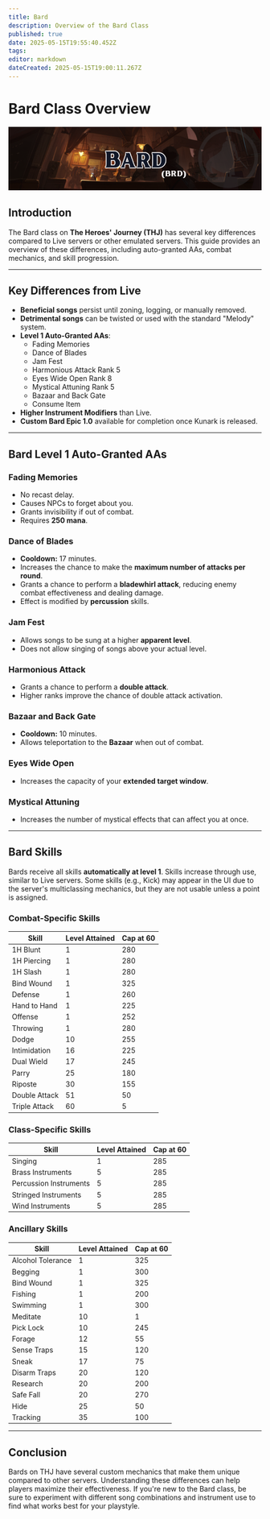 ```yaml
---
title: Bard
description: Overview of the Bard Class
published: true
date: 2025-05-15T19:55:40.452Z
tags: 
editor: markdown
dateCreated: 2025-05-15T19:00:11.267Z
---
```


# Bard Class Overview

![](/bardpage.png)

## Introduction

The Bard class on **The Heroes' Journey (THJ)** has several key differences compared to Live servers or other emulated servers. This guide provides an overview of these differences, including auto-granted AAs, combat mechanics, and skill progression.

---

## Key Differences from Live

-   **Beneficial songs** persist until zoning, logging, or manually removed.
-   **Detrimental songs** can be twisted or used with the standard "Melody" system.
-   **Level 1 Auto-Granted AAs**:
    -   Fading Memories
    -   Dance of Blades
    -   Jam Fest
    -   Harmonious Attack Rank 5
    -   Eyes Wide Open Rank 8
    -   Mystical Attuning Rank 5
    -   Bazaar and Back Gate
    -   Consume Item
-   **Higher Instrument Modifiers** than Live.
-   **Custom Bard Epic 1.0** available for completion once Kunark is released.

---

## Bard Level 1 Auto-Granted AAs

### Fading Memories

-   No recast delay.
-   Causes NPCs to forget about you.
-   Grants invisibility if out of combat.
-   Requires **250 mana**.

### Dance of Blades

-   **Cooldown:** 17 minutes.
-   Increases the chance to make the **maximum number of attacks per round**.
-   Grants a chance to perform a **bladewhirl attack**, reducing enemy combat effectiveness and dealing damage.
-   Effect is modified by **percussion** skills.

### Jam Fest

-   Allows songs to be sung at a higher **apparent level**.
-   Does not allow singing of songs above your actual level.

### Harmonious Attack

-   Grants a chance to perform a **double attack**.
-   Higher ranks improve the chance of double attack activation.

### Bazaar and Back Gate

-   **Cooldown:** 10 minutes.
-   Allows teleportation to the **Bazaar** when out of combat.

### Eyes Wide Open

-   Increases the capacity of your **extended target window**.

### Mystical Attuning

-   Increases the number of mystical effects that can affect you at once.

---

## Bard Skills

Bards receive all skills **automatically at level 1**. Skills increase through use, similar to Live servers. Some skills (e.g., Kick) may appear in the UI due to the server's multiclassing mechanics, but they are not usable unless a point is assigned.

### Combat-Specific Skills

| Skill | Level Attained | Cap at 60 |
| --- | --- | --- |
| 1H Blunt | 1   | 280 |
| 1H Piercing | 1   | 280 |
| 1H Slash | 1   | 280 |
| Bind Wound | 1   | 325 |
| Defense | 1   | 260 |
| Hand to Hand | 1   | 225 |
| Offense | 1   | 252 |
| Throwing | 1   | 280 |
| Dodge | 10  | 255 |
| Intimidation | 16  | 225 |
| Dual Wield | 17  | 245 |
| Parry | 25  | 180 |
| Riposte | 30  | 155 |
| Double Attack | 51  | 50  |
| Triple Attack | 60  | 5   |

### Class-Specific Skills

| Skill | Level Attained | Cap at 60 |
| --- | --- | --- |
| Singing | 1   | 285 |
| Brass Instruments | 5   | 285 |
| Percussion Instruments | 5   | 285 |
| Stringed Instruments | 5   | 285 |
| Wind Instruments | 5   | 285 |

### Ancillary Skills

| Skill | Level Attained | Cap at 60 |
| --- | --- | --- |
| Alcohol Tolerance | 1   | 325 |
| Begging | 1   | 300 |
| Bind Wound | 1   | 325 |
| Fishing | 1   | 200 |
| Swimming | 1   | 300 |
| Meditate | 10  | 1   |
| Pick Lock | 10  | 245 |
| Forage | 12  | 55  |
| Sense Traps | 15  | 120 |
| Sneak | 17  | 75  |
| Disarm Traps | 20  | 120 |
| Research | 20  | 200 |
| Safe Fall | 20  | 270 |
| Hide | 25  | 50  |
| Tracking | 35  | 100 |

---

## Conclusion

Bards on THJ have several custom mechanics that make them unique compared to other servers. Understanding these differences can help players maximize their effectiveness. If you're new to the Bard class, be sure to experiment with different song combinations and instrument use to find what works best for your playstyle.